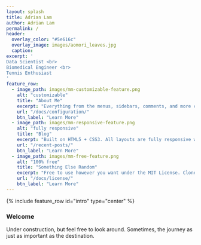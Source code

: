 ```yaml
---
layout: splash
title: Adrian Lam
author: Adrian Lam
permalink: /
header:
  overlay_color: "#5e616c"
  overlay_image: images/aomori_leaves.jpg
  caption:
excerpt: '
Data Scientist <br>
Biomedical Engineer <br>
Tennis Enthusiast
'
feature_row:
  - image_path: images/mm-customizable-feature.png
    alt: "customizable"
    title: "About Me"
    excerpt: "Everything from the menus, sidebars, comments, and more can be configured or set with YAML Front Matter."
    url: "/docs/configuration/"
    btn_label: "Learn More"
  - image_path: images/mm-responsive-feature.png
    alt: "fully responsive"
    title: "Blog"
    excerpt: "Built on HTML5 + CSS3. All layouts are fully responsive with helpers to augment your content."
    url: "/recent-posts/"
    btn_label: "Learn More"
  - image_path: images/mm-free-feature.png
    alt: "100% free"
    title: "Something Else Random"
    excerpt: "Free to use however you want under the MIT License. Clone it, fork it, customize it, whatever!"
    url: "/docs/license/"
    btn_label: "Learn More"
---
```


{% include feature_row id="intro" type="center" %}

### Welcome

Under construction, but feel free to look around. Sometimes, the journey as just as important as the destination. 